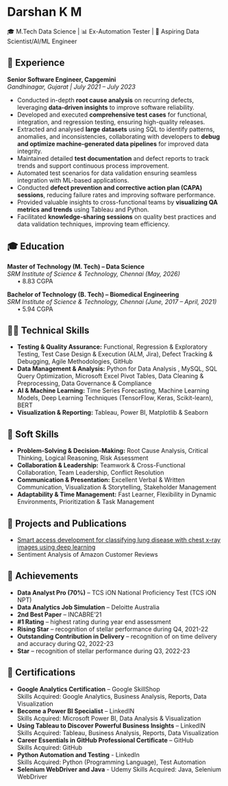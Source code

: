 # Darshan K M
🎓 M.Tech Data Science | 📊 Ex-Automation Tester | 🤖 Aspiring Data Scientist/AI/ML Engineer

## 💼 Experience  
**Senior Software Engineer, Capgemini**  
*Gandhinagar, Gujarat | July 2021 – July 2023*
- Conducted in-depth **root cause analysis** on recurring defects, leveraging **data-driven insights** to improve software reliability.
- Developed and executed **comprehensive test cases** for functional, integration, and regression testing, ensuring high-quality releases.
- Extracted and analysed **large datasets** using SQL to identify patterns, anomalies, and inconsistencies, collaborating with developers to **debug and optimize machine-generated data pipelines** for improved data integrity.
- Maintained detailed **test documentation** and defect reports to track trends and support continuous process improvement.
- Automated test scenarios for data validation ensuring seamless integration with ML-based applications.
- Conducted **defect prevention and corrective action plan (CAPA) sessions**, reducing failure rates and improving software performance.
- Provided valuable insights to cross-functional teams by **visualizing QA metrics and trends** using Tableau and Python.
- Facilitated **knowledge-sharing sessions** on quality best practices and data validation techniques, improving team efficiency.

## 🎓 Education
**Master of Technology (M. Tech) – Data Science**  
*SRM Institute of Science & Technology, Chennai (May, 2026)*  
&nbsp;&nbsp;&nbsp;&nbsp;&nbsp; •	8.83 CGPA

**Bachelor of Technology (B. Tech) – Biomedical Engineering**  
*SRM Institute of Science & Technology, Chennai (June, 2017 – April, 2021)*  
&nbsp;&nbsp;&nbsp;&nbsp;&nbsp; •	5.94 CGPA

## 🧑‍💻 Technical Skills
- **Testing & Quality Assurance:** Functional, Regression & Exploratory Testing, Test Case Design & Execution (ALM, Jira), Defect Tracking & Debugging, Agile Methodologies, GitHub  
- **Data Management & Analysis:** Python for Data Analysis , MySQL, SQL Query Optimization, Microsoft Excel Pivot Tables, Data Cleaning & Preprocessing, Data Governance & Compliance  
- **AI & Machine Learning:** Time Series Forecasting, Machine Learning Models, Deep Learning Techniques (TensorFlow, Keras, Scikit-learn), BERT
- **Visualization & Reporting:** Tableau, Power BI, Matplotlib & Seaborn

## 🧩 Soft Skills 
- **Problem-Solving & Decision-Making:** Root Cause Analysis, Critical Thinking, Logical Reasoning, Risk Assessment
- **Collaboration & Leadership:** Teamwork & Cross-Functional Collaboration, Team Leadership, Conflict Resolution
- **Communication & Presentation:** Excellent Verbal & Written Communication, Visualization & Storytelling, Stakeholder Management
- **Adaptability & Time Management:** Fast Learner, Flexibility in Dynamic Environments, Prioritization & Task Management

## 📂 Projects and Publications
- [Smart access development for classifying lung disease with chest x-ray images using deep learning](https://www.researchgate.net/publication/350986588_Smart_access_development_for_classifying_lung_disease_with_chest_x-ray_images_using_deep_learning)
- Sentiment Analysis of Amazon Customer Reviews

## 🥇 Achievements
- **Data Analyst Pro (70%)** – TCS iON National Proficiency Test (TCS iON NPT) 
- **Data Analytics Job Simulation** – Deloitte Australia
- **2nd Best Paper** – INCABRE’21
- **#1 Rating** – highest rating during year end assessment
- **Rising Star** – recognition of stellar performance during Q4, 2021-22
- **Outstanding Contribution in Delivery** – recognition of on time delivery and accuracy during Q2, 2022-23
- **Star** – recognition of stellar performance during Q3, 2022-23

## 📜 Certifications
- **Google Analytics Certification** – Google SkillShop  
Skills Acquired: Google Analytics, Business Analysis, Reports, Data Visualization
- **Become a Power BI Specialist** – LinkedIN  
Skills Acquired: Microsoft Power BI, Data Analysis & Visualization
- **Using Tableau to Discover Powerful Business Insights** – LinkedIN  
Skills Acquired: Tableau, Business Analysis, Reports, Data Visualization
- **Career Essentials in GitHub Professional Certificate** – GitHub  
Skills Acquired: GitHub  
- **Python Automation and Testing** - LinkedIn  
Skills Acquired: Python (Programming Language), Test Automation
- **Selenium WebDriver and Java** - Udemy
Skills Acquired: Java, Selenium WebDriver


